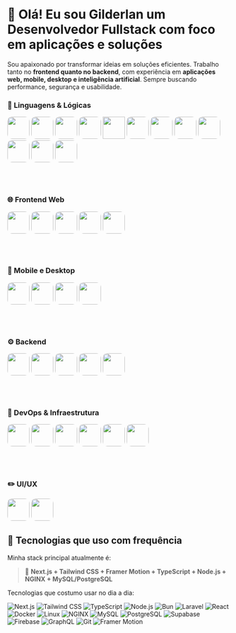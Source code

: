 # 👋 Olá! Eu sou Gilderlan um Desenvolvedor Fullstack com foco em aplicações e soluções

Sou apaixonado por transformar ideias em soluções eficientes. Trabalho tanto no **frontend quanto no backend**, com experiência em **aplicações web, mobile, desktop e inteligência artificial**. Sempre buscando performance, segurança e usabilidade.

### 🧠 Linguagens & Lógicas
<p style="align-items: center; justify-content: center;">
<img  width="50px" style="border-radius: 10px" src="https://cdn.jsdelivr.net/gh/devicons/devicon@latest/icons/javascript/javascript-original.svg"/>
<img  width="50px" style="border-radius: 10px" src="https://cdn.jsdelivr.net/gh/devicons/devicon@latest/icons/typescript/typescript-original.svg"/>
<img  width="50px" style="border-radius: 10px" src="https://cdn.jsdelivr.net/gh/devicons/devicon@latest/icons/laravel/laravel-original.svg"/>
<img  width="50px" style="border-radius: 10px" src="https://cdn.jsdelivr.net/gh/devicons/devicon@latest/icons/php/php-original.svg"/>
<img  width="50px" style="" src="https://cdn.jsdelivr.net/gh/devicons/devicon@latest/icons/mysql/mysql-original.svg"/>
<img  width="50px" style="border-radius: 10px" src="https://cdn.jsdelivr.net/gh/devicons/devicon@latest/icons/postgresql/postgresql-original.svg"/>
<img  width="50px" style="border-radius: 10px" src="https://cdn.jsdelivr.net/gh/devicons/devicon@latest/icons/firebase/firebase-original.svg"/>
<img  width="50px" style="border-radius: 10px" src="https://cdn.jsdelivr.net/gh/devicons/devicon@latest/icons/supabase/supabase-original.svg"/>
<img  width="50px" style="border-radius: 10px" src="https://cdn.jsdelivr.net/gh/devicons/devicon@latest/icons/amazonwebservices/amazonwebservices-plain-wordmark.svg"/>
<img  width="50px" style="border-radius: 10px" src="https://cdn.jsdelivr.net/gh/devicons/devicon@latest/icons/react/react-original.svg"/>
<img  width="50px" style="border-radius: 10px" src="https://cdn.jsdelivr.net/gh/devicons/devicon@latest/icons/graphql/graphql-plain.svg"/>
<img  width="50px" style="border-radius: 10px" src="https://cdn.jsdelivr.net/gh/devicons/devicon@latest/icons/tensorflow/tensorflow-original.svg"/>
</p>
<br/>
<br/>

### 🌐 Frontend Web
<p style="align-items: center; justify-content: center;">
<img  width="50px" style="border-radius: 10px" src="https://cdn.jsdelivr.net/gh/devicons/devicon@latest/icons/nextjs/nextjs-original.svg"/>
<img  width="50px" style="border-radius: 10px" src="https://cdn.jsdelivr.net/gh/devicons/devicon@latest/icons/react/react-original.svg"/>
<img  width="50px" style="border-radius: 10px" src="https://cdn.jsdelivr.net/gh/devicons/devicon@latest/icons/tailwindcss/tailwindcss-original.svg"/>
<img  width="50px" style="border-radius: 10px" src="https://cdn.jsdelivr.net/gh/devicons/devicon@latest/icons/css3/css3-original.svg"/>
<img  width="50px" style="border-radius: 10px;" src="https://cdn.jsdelivr.net/gh/devicons/devicon@latest/icons/framermotion/framermotion-original.svg"/>
</p>
<br/>
<br/>

### 📱 Mobile e Desktop
<p style="align-items: center; justify-content: center;">
<img  width="50px" style="border-radius: 10px" src="https://cdn.jsdelivr.net/gh/devicons/devicon@latest/icons/react/react-original.svg"/>
<img  width="50px" style="border-radius: 10px" src="https://cdn.jsdelivr.net/gh/devicons/devicon@latest/icons/flutter/flutter-original.svg"/>
<img  width="50px" style="border-radius: 10px" src="https://cdn.jsdelivr.net/gh/devicons/devicon@latest/icons/capacitor/capacitor-original.svg"/>
<img  width="50px" style="border-radius: 10px" src="https://cdn.jsdelivr.net/gh/devicons/devicon@latest/icons/electron/electron-original.svg"/>
</p>
<br/>
<br/>

### ⚙️ Backend
<p style="align-items: center; justify-content: center;">
<img  width="50px" style="border-radius: 10px" src="https://cdn.jsdelivr.net/gh/devicons/devicon@latest/icons/laravel/laravel-original.svg"/>
<img  width="50px" style="border-radius: 10px" src="https://cdn.jsdelivr.net/gh/devicons/devicon@latest/icons/nodejs/nodejs-original.svg"/>
<img  width="50px" style="border-radius: 10px" src="https://cdn.jsdelivr.net/gh/devicons/devicon@latest/icons/bun/bun-original.svg"/>
<img  width="50px" style="border-radius: 10px" src="https://cdn.jsdelivr.net/gh/devicons/devicon@latest/icons/express/express-original.svg"/>
<img  width="50px" style="border-radius: 10px" src="https://cdn.jsdelivr.net/gh/devicons/devicon@latest/icons/graphql/graphql-plain.svg"/>
</p>
<br/>
<br/>

### 🔧 DevOps & Infraestrutura
<p style="align-items: center; justify-content: center;">
<img  width="50px" style="border-radius: 10px" src="https://cdn.jsdelivr.net/gh/devicons/devicon@latest/icons/archlinux/archlinux-original.svg"/>
<img  width="50px" style="border-radius: 10px" src="https://cdn.jsdelivr.net/gh/devicons/devicon@latest/icons/apache/apache-original.svg"/>
<img  width="50px" style="border-radius: 10px" src="https://cdn.jsdelivr.net/gh/devicons/devicon@latest/icons/docker/docker-plain.svg"/>
<img  width="50px" style="border-radius: 10px" src="https://cdn.jsdelivr.net/gh/devicons/devicon@latest/icons/git/git-original.svg"/>
<img  width="50px" style="border-radius: 10px" src="https://cdn.jsdelivr.net/gh/devicons/devicon@latest/icons/github/github-original.svg"/>
<img  width="50px" style="border-radius: 10px" src="https://cdn.jsdelivr.net/gh/devicons/devicon@latest/icons/nginx/nginx-original.svg"/>
</p>
<br/>
<br/>

### ✏️ UI/UX
<p style="align-items: center; justify-content: center;">
<img  width="50px" style="border-radius: 10px" src="https://cdn.jsdelivr.net/gh/devicons/devicon@latest/icons/figma/figma-original.svg"/>
<img  width="50px" style="border-radius: 10px" src="https://cdn.jsdelivr.net/gh/devicons/devicon@latest/icons/photoshop/photoshop-original.svg"/>
</p>

## 🚀 Tecnologias que uso com frequência

Minha stack principal atualmente é:

> 🧩 **Next.js + Tailwind CSS + Framer Motion + TypeScript + Node.js + NGINX + MySQL/PostgreSQL**

Tecnologias que costumo usar no dia a dia:

![Next.js](https://img.shields.io/badge/-Next.js-000?style=for-the-badge&logo=next.js)
![Tailwind CSS](https://img.shields.io/badge/-Tailwind%20CSS-38B2AC?style=for-the-badge&logo=tailwind-css&logoColor=white)
![TypeScript](https://img.shields.io/badge/-TypeScript-3178C6?style=for-the-badge&logo=typescript&logoColor=white)
![Node.js](https://img.shields.io/badge/-Node.js-339933?style=for-the-badge&logo=node.js&logoColor=white)
![Bun](https://img.shields.io/badge/-Bun-000?style=for-the-badge&logo=bun)
![Laravel](https://img.shields.io/badge/-Laravel-FF2D20?style=for-the-badge&logo=laravel&logoColor=white)
![React](https://img.shields.io/badge/-React-61DAFB?style=for-the-badge&logo=react&logoColor=000)
![Docker](https://img.shields.io/badge/-Docker-2496ED?style=for-the-badge&logo=docker&logoColor=white)
![Linux](https://img.shields.io/badge/-Linux-FCC624?style=for-the-badge&logo=linux&logoColor=000)
![NGINX](https://img.shields.io/badge/-NGINX-009639?style=for-the-badge&logo=nginx)
![MySQL](https://img.shields.io/badge/-MySQL-4479A1?style=for-the-badge&logo=mysql&logoColor=white)
![PostgreSQL](https://img.shields.io/badge/-PostgreSQL-336791?style=for-the-badge&logo=postgresql&logoColor=white)
![Supabase](https://img.shields.io/badge/-Supabase-3ECF8E?style=for-the-badge&logo=supabase&logoColor=white)
![Firebase](https://img.shields.io/badge/-Firebase-FFCA28?style=for-the-badge&logo=firebase&logoColor=000)
![GraphQL](https://img.shields.io/badge/-GraphQL-E10098?style=for-the-badge&logo=graphql)
![Git](https://img.shields.io/badge/-Git-F05032?style=for-the-badge&logo=git&logoColor=white)
![Framer Motion](https://img.shields.io/badge/-Framer_Motion-EF4444?style=for-the-badge&logo=framer)
